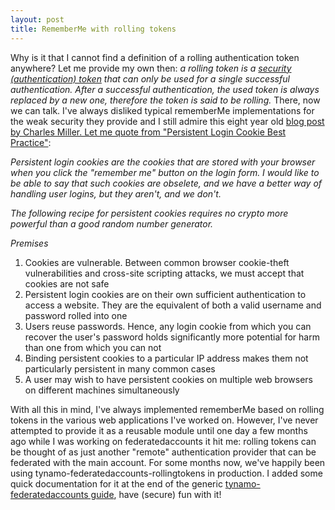 ```yaml
---
layout: post
title: RememberMe with rolling tokens
---
```

Why is it that I cannot find a definition of a rolling authentication token anywhere? Let me provide my own then: *a rolling token is a [security (authentication) token](http://en.wikipedia.org/wiki/Security_token) that can only be used for a single successful authentication. After a successful authentication, the used token is always replaced by a new one, therefore the token is said to be rolling.* There, now we can talk. I've always disliked typical rememberMe implementations for the weak security they provide and I still admire this eight year old [blog post by Charles Miller. Let me quote from "Persistent Login Cookie Best Practice"](https://web.archive.org/web/20150521153742/http://fishbowl.pastiche.org/2004/01/19/persistent_login_cookie_best_practice/):

*Persistent login cookies are the cookies that are stored with your browser when you click the "remember me" button on the login form. I would like to be able to say that such cookies are obselete, and we have a better way of handling user logins, but they aren't, and we don't.*

*The following recipe for persistent cookies requires no crypto more powerful than a good random number generator.*

*Premises*

1. Cookies are vulnerable. Between common browser cookie-theft vulnerabilities and cross-site scripting attacks, we must accept that cookies are not safe
2. Persistent login cookies are on their own sufficient authentication to access a website. They are the equivalent of both a valid username and password rolled into one
3. Users reuse passwords. Hence, any login cookie from which you can recover the user's password holds significantly more potential for harm than one from which you can not
4. Binding persistent cookies to a particular IP address makes them not particularly persistent in many common cases
5. A user may wish to have persistent cookies on multiple web browsers on different machines simultaneously

With all this in mind, I've always implemented rememberMe based on rolling tokens in the various web applications I've worked on. However, I've never attempted to provide it as a reusable module until one day a few months ago while I was working on federatedaccounts it hit me: rolling tokens can be thought of as just another "remote" authentication provider that can be federated with the main account. For some months now, we've happily been using tynamo-federatedaccounts-rollingtokens in production. I added some quick documentation for it at the end of the generic [tynamo-federatedaccounts guide](http://www.tynamo.org/tynamo-federatedaccounts+guide/), have (secure) fun with it! 
